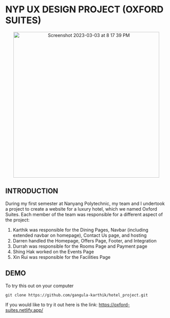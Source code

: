 # NYP UX DESIGN PROJECT (OXFORD SUITES)

<p align="center">
  <a href="https://oxford-suites.netlify.app/" target="_blank"><img width="454" alt="Screenshot 2023-03-03 at 8 17 39 PM" src="https://user-images.githubusercontent.com/56480632/222718233-de30fd5c-bbc7-4443-98e8-ce124729480e.png"></a>
</p>



## INTRODUCTION
During my first semester at Nanyang Polytechnic, my team and I undertook a project to create a website for a luxury hotel, which we named Oxford Suites. Each member of the team was responsible for a different aspect of the project: 
1. Karthik was responsible for the Dining Pages, Navbar (including extended navbar on homepage), Contact Us page, and hosting
2. Darren handled the Homepage, Offers Page, Footer, and Integration
3. Durrah was responsible for the Rooms Page and Payment page
4. Shing Hak worked on the Events Page
5. Xin Rui was responsible for the Facilities Page


## DEMO
To try this out on your computer
```
git clone https://github.com/gangula-karthik/hotel_project.git
```
If you would like to try it out here is the link: https://oxford-suites.netlify.app/
